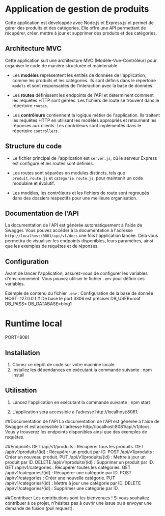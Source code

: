 # Application de gestion de produits

Cette application est développée avec Node.js et Express.js et permet de gérer des produits et des catégories. Elle offre une API permettant de récupérer, créer, mettre à jour et supprimer des produits et des catégories.

## Architecture MVC

Cette application suit une architecture MVC (Modèle-Vue-Contrôleur) pour organiser le code de manière structurée et maintenable.

- Les **modèles** représentent les entités de données de l'application, comme les produits et les catégories. Ils sont définis dans le répertoire `models` et sont responsables de l'interaction avec la base de données.

- Les **routes** définissent les endpoints de l'API et déterminent comment les requêtes HTTP sont gérées. Les fichiers de route se trouvent dans le répertoire `routes`.

- Les **contrôleurs** contiennent la logique métier de l'application. Ils traitent les requêtes HTTP en utilisant les modèles appropriés et retournent les réponses aux clients. Les contrôleurs sont implémentés dans le répertoire `controllers`.

## Structure du code

- Le fichier principal de l'application est `server.js`, où le serveur Express est configuré et les routes sont définies.

- Les routes sont séparées en modules distincts, tels que `produit.route.js` et `categorie.route.js`, pour maintenir un code modulaire et évolutif.

- Les modèles, les contrôleurs et les fichiers de route sont regroupés dans des dossiers respectifs pour une meilleure organisation.

## Documentation de l'API

La documentation de l'API est générée automatiquement à l'aide de Swagger. Vous pouvez accéder à la documentation à l'adresse `http://localhost:8081/api/v1/docs` une fois l'application lancée. Cela vous permettra de visualiser les endpoints disponibles, leurs paramètres, ainsi que les exemples de requêtes et de réponses.

## Configuration

Avant de lancer l'application, assurez-vous de configurer les variables d'environnement. Vous pouvez utiliser le fichier `.env` pour définir ces variables.

Exemple de contenu du fichier `.env` :
Configuration de la base de donnée
HOST=127.0.0.1 # De base le port 3306 est préciser
DB_USER=root
DB_PASS=
DB_DATABASE=blog1

# Runtime local
PORT=8081


## Installation

1. Clonez ce dépôt de code sur votre machine locale.
2. Installez les dépendances en exécutant la commande suivante :
npm install

## Utilisation
1. Lancez l'application en exécutant la commande suivante :
npm start

2. L'application sera accessible à l'adresse http://localhost:8081.

##Documentation de l'API
La documentation de l'API est générée à l'aide de Swagger et est accessible à l'adresse http://localhost:8081/api/v1/docs. Vous y trouverez les endpoints disponibles ainsi que des exemples de requêtes.

##Endpoints
GET /api/v1/produits : Récupérer tous les produits.
GET /api/v1/produits/{id} : Récupérer un produit par ID.
POST /api/v1/produits : Créer un nouveau produit.
PUT /api/v1/produits/{id} : Mettre à jour un produit par ID.
DELETE /api/v1/produits/{id} : Supprimer un produit par ID.
GET /api/v1/categories : Récupérer toutes les catégories.
GET /api/v1/categories/{id} : Récupérer une catégorie par ID.
POST /api/v1/categories : Créer une nouvelle catégorie.
PUT /api/v1/categories/{id} : Mettre à jour une catégorie par ID.
DELETE /api/v1/categories/{id} : Supprimer une catégorie par ID.

##Contribuer
Les contributions sont les bienvenues ! Si vous souhaitez contribuer à ce projet, n'hésitez pas à ouvrir une issue ou à envoyer une demande de fusion (pull request).



